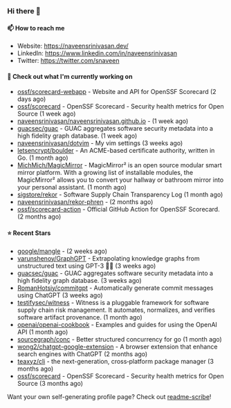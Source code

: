 ### Hi there 👋

#### 📫 How to reach me

- Website: https://naveensrinivasan.dev/
- LinkedIn: https://www.linkedin.com/in/naveensrinivasan
- Twitter: https://twitter.com/snaveen



#### 👷 Check out what I'm currently working on

- [ossf/scorecard-webapp](https://github.com/ossf/scorecard-webapp) - Website and API for OpenSSF Scorecard (2 days ago)
- [ossf/scorecard](https://github.com/ossf/scorecard) - OpenSSF Scorecard - Security health metrics for Open Source (1 week ago)
- [naveensrinivasan/naveensrinivasan.github.io](https://github.com/naveensrinivasan/naveensrinivasan.github.io) -  (1 week ago)
- [guacsec/guac](https://github.com/guacsec/guac) - GUAC aggregates software security metadata into a high fidelity graph database. (1 week ago)
- [naveensrinivasan/dotvim](https://github.com/naveensrinivasan/dotvim) - My vim settings (3 weeks ago)
- [letsencrypt/boulder](https://github.com/letsencrypt/boulder) - An ACME-based certificate authority, written in Go.  (1 month ago)
- [MichMich/MagicMirror](https://github.com/MichMich/MagicMirror) - MagicMirror² is an open source modular smart mirror platform. With a growing list of installable modules, the MagicMirror² allows you to convert your hallway or bathroom mirror into your personal assistant. (1 month ago)
- [sigstore/rekor](https://github.com/sigstore/rekor) - Software Supply Chain Transparency Log (1 month ago)
- [naveensrinivasan/rekor-phren](https://github.com/naveensrinivasan/rekor-phren) -  (2 months ago)
- [ossf/scorecard-action](https://github.com/ossf/scorecard-action) - Official GitHub Action for OpenSSF Scorecard. (2 months ago)


#### ⭐ Recent Stars

- [google/mangle](https://github.com/google/mangle) -  (2 weeks ago)
- [varunshenoy/GraphGPT](https://github.com/varunshenoy/GraphGPT) - Extrapolating knowledge graphs from unstructured text using GPT-3 🕵️‍♂️ (3 weeks ago)
- [guacsec/guac](https://github.com/guacsec/guac) - GUAC aggregates software security metadata into a high fidelity graph database. (3 weeks ago)
- [RomanHotsiy/commitgpt](https://github.com/RomanHotsiy/commitgpt) - Automatically generate commit messages using ChatGPT (3 weeks ago)
- [testifysec/witness](https://github.com/testifysec/witness) - Witness is a pluggable framework for software supply chain risk management.  It automates, normalizes, and verifies software artifact provenance. (1 month ago)
- [openai/openai-cookbook](https://github.com/openai/openai-cookbook) - Examples and guides for using the OpenAI API (1 month ago)
- [sourcegraph/conc](https://github.com/sourcegraph/conc) - Better structured concurrency for go (1 month ago)
- [wong2/chatgpt-google-extension](https://github.com/wong2/chatgpt-google-extension) - A browser extension that enhance search engines with ChatGPT (2 months ago)
- [teaxyz/cli](https://github.com/teaxyz/cli) - the next-generation, cross‐platform package manager (3 months ago)
- [ossf/scorecard](https://github.com/ossf/scorecard) - OpenSSF Scorecard - Security health metrics for Open Source (3 months ago)


Want your own self-generating profile page? Check out [readme-scribe](https://github.com/muesli/readme-scribe)!
